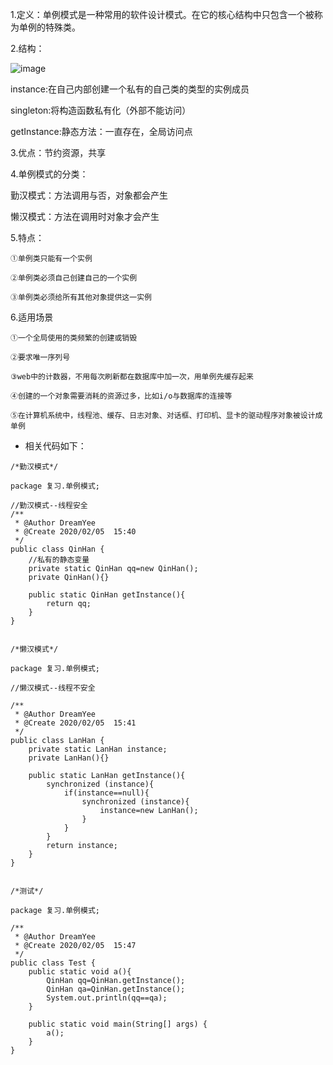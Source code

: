 1.定义：单例模式是一种常用的软件设计模式。在它的核心结构中只包含一个被称为单例的特殊类。 
     
2.结构：

![image](E:/%E6%9C%89%E9%81%93%E4%BA%91%E7%AC%94%E8%AE%B0/%E5%9B%BE%E7%89%871.png)    
       
instance:在自己内部创建一个私有的自己类的类型的实例成员
    
singleton:将构造函数私有化（外部不能访问）
        
getInstance:静态方法：一直存在，全局访问点

3.优点：节约资源，共享

4.单例模式的分类：

勤汉模式：方法调用与否，对象都会产生

懒汉模式：方法在调用时对象才会产生

5.特点：
        
    ①单例类只能有一个实例
        
    ②单例类必须自己创建自己的一个实例
        
    ③单例类必须给所有其他对象提供这一实例

6.适用场景
 
    ①一个全局使用的类频繁的创建或销毁
 
    ②要求唯一序列号
 
    ③web中的计数器，不用每次刷新都在数据库中加一次，用单例先缓存起来
 
    ④创建的一个对象需要消耗的资源过多，比如i/o与数据库的连接等
 
    ⑤在计算机系统中，线程池、缓存、日志对象、对话框、打印机、显卡的驱动程序对象被设计成单例
    

- 相关代码如下：
```
/*勤汉模式*/

package 复习.单例模式;

//勤汉模式--线程安全
/**
 * @Author DreamYee
 * @Create 2020/02/05  15:40
 */
public class QinHan {
    //私有的静态变量
    private static QinHan qq=new QinHan();
    private QinHan(){}

    public static QinHan getInstance(){
        return qq;
    }
}


/*懒汉模式*/

package 复习.单例模式;

//懒汉模式--线程不安全

/**
 * @Author DreamYee
 * @Create 2020/02/05  15:41
 */
public class LanHan {
    private static LanHan instance;
    private LanHan(){}

    public static LanHan getInstance(){
        synchronized (instance){
            if(instance==null){
                synchronized (instance){
                    instance=new LanHan();
                }
            }
        }
        return instance;
    }
}


/*测试*/

package 复习.单例模式;

/**
 * @Author DreamYee
 * @Create 2020/02/05  15:47
 */
public class Test {
    public static void a(){
        QinHan qq=QinHan.getInstance();
        QinHan qa=QinHan.getInstance();
        System.out.println(qq==qa);
    }

    public static void main(String[] args) {
        a();
    }
}

```
